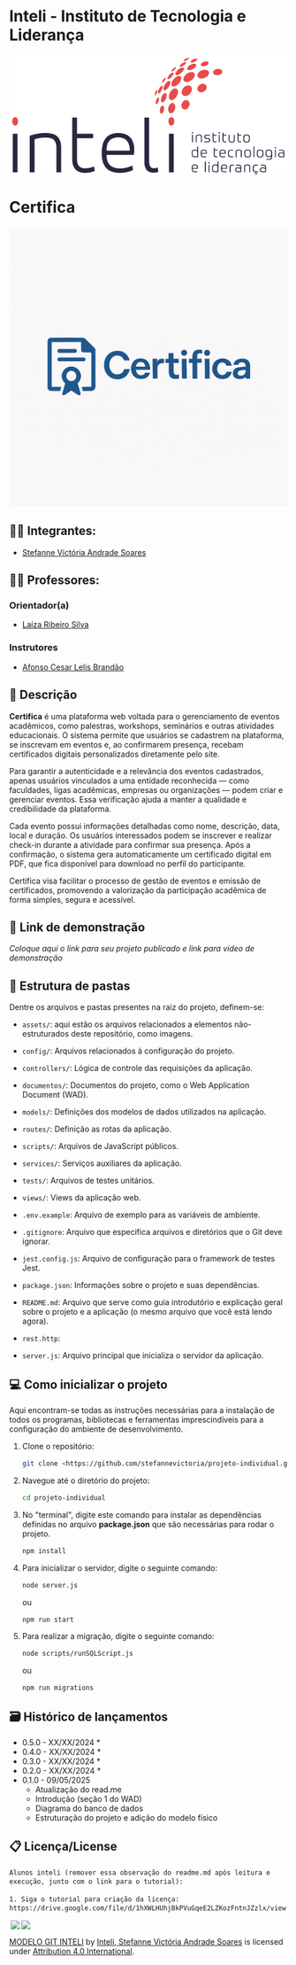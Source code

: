 # Inteli - Instituto de Tecnologia e Liderança 

<p align="center">
<a> <img src="assets\inteli.png" alt="Inteli - Instituto de Tecnologia e Liderança"> </a>
</p>

# Certifica

<p align="center">
<a href= "https://www.inteli.edu.br/"><img src="/assets/certifica.png" alt="Certifica" border="0"></a>
</p>

## :student: Integrantes: 
- <a href="https://www.linkedin.com/in/stefanne-soares-9b31a8256/">Stefanne Victória Andrade Soares</a> 

## :teacher: Professores:
### Orientador(a) 
- <a href="https://www.linkedin.com/in/laizaribeiro/">Laíza Ribeiro Silva</a>
### Instrutores
- <a href="https://www.linkedin.com/in/afonsolelis/">Afonso Cesar Lelis Brandão</a>


## 📝 Descrição

**Certifica** é uma plataforma web voltada para o gerenciamento de eventos acadêmicos, como palestras, workshops, seminários e outras atividades educacionais. O sistema permite que usuários se cadastrem na plataforma, se inscrevam em eventos e, ao confirmarem presença, recebam certificados digitais personalizados diretamente pelo site.

Para garantir a autenticidade e a relevância dos eventos cadastrados, apenas usuários vinculados a uma entidade reconhecida — como faculdades, ligas acadêmicas, empresas ou organizações — podem criar e gerenciar eventos. Essa verificação ajuda a manter a qualidade e credibilidade da plataforma.

Cada evento possui informações detalhadas como nome, descrição, data, local e duração. Os usuários interessados podem se inscrever e realizar check-in durante a atividade para confirmar sua presença. Após a confirmação, o sistema gera automaticamente um certificado digital em PDF, que fica disponível para download no perfil do participante.

Certifica visa facilitar o processo de gestão de eventos e emissão de certificados, promovendo a valorização da participação acadêmica de forma simples, segura e acessível.

## 📝 Link de demonstração

_Coloque aqui o link para seu projeto publicado e link para vídeo de demonstração_

## 📁 Estrutura de pastas

Dentre os arquivos e pastas presentes na raiz do projeto, definem-se:

- `assets/`: aqui estão os arquivos relacionados a elementos não-estruturados deste repositório, como imagens.

- `config/`: Arquivos relacionados à configuração do projeto.

- `controllers/`: Lógica de controle das requisições da aplicação.

- `documentos/`: Documentos do projeto, como o Web Application  Document (WAD).

- `models/`: Definições dos modelos de dados utilizados na aplicação.

- `routes/`: Definição as rotas da aplicação.

- `scripts/`: Arquivos de JavaScript públicos.

- `services/`: Serviços auxiliares da aplicação.

- `tests/`: Arquivos de testes unitários.

- `views/`: Views da aplicação web.

- `.env.example`: Arquivo de exemplo para as variáveis de ambiente.

- `.gitignore`: Arquivo que especifica arquivos e diretórios que o Git deve ignorar.

- `jest.config.js`: Arquivo de configuração para o framework de testes Jest.

- `package.json`: Informações sobre o projeto e suas dependências.

- `README.md`: Arquivo que serve como guia introdutório e explicação geral sobre o projeto e a aplicação (o mesmo arquivo que você está lendo agora).

- `rest.http`: 

- `server.js`: Arquivo principal que inicializa o servidor da aplicação.


## 💻 Como inicializar o projeto

Aqui encontram-se todas as instruções necessárias para a instalação de todos os programas, bibliotecas e ferramentas imprescindíveis para a configuração do ambiente de desenvolvimento.

1. Clone o repositório:
    ```sh
    git clone <https://github.com/stefannevictoria/projeto-individual.git>
    ```
2. Navegue até o diretório do projeto:
    ```sh
    cd projeto-individual
    ```

3. No "terminal", digite este comando para instalar as dependências definidas no arquivo <b>package.json</b> que são necessárias para rodar o projeto.

    ```sh
    npm install
    ```

4. Para inicializar o servidor, digite o seguinte comando: 

    ```sh
    node server.js
    ```

    ou

    ```sh
    npm run start
    ```

5. Para realizar a migração, digite o seguinte comando: 
    ```sh
    node scripts/runSQLScript.js
    ```
    ou 

    ```sh
    npm run migrations
    ```


## 🗃 Histórico de lançamentos

* 0.5.0 - XX/XX/2024
    * 
* 0.4.0 - XX/XX/2024
    * 
* 0.3.0 - XX/XX/2024
    * 
* 0.2.0 - XX/XX/2024
    * 
* 0.1.0 - 09/05/2025
    * Atualização do read.me
    * Introdução (seção 1 do WAD)
    * Diagrama do banco de dados
    * Estruturação do projeto e adição do modelo físico

## 📋 Licença/License
```
Alunos inteli (remover essa observação do readme.md após leitura e execução, junto com o link para o tutorial):

1. Siga o tutorial para criação da licença: https://drive.google.com/file/d/1hXWLHUhjBkPVuGqeE2LZKozFntnJZzlx/view
```

<img style="height:22px!important;margin-left:3px;vertical-align:text-bottom;" src="https://mirrors.creativecommons.org/presskit/icons/cc.svg?ref=chooser-v1"><img style="height:22px!important;margin-left:3px;vertical-align:text-bottom;" src="https://mirrors.creativecommons.org/presskit/icons/by.svg?ref=chooser-v1"><p xmlns:cc="http://creativecommons.org/ns#" xmlns:dct="http://purl.org/dc/terms/"><a property="dct:title" rel="cc:attributionURL" href="https://github.com/Intelihub/Template_M2/">MODELO GIT INTELI</a> by <a rel="cc:attributionURL dct:creator" property="cc:attributionName" href="https://www.yggbrasil.com.br/vr">Inteli, Stefanne Victória Andrade Soares</a> is licensed under <a href="http://creativecommons.org/licenses/by/4.0/?ref=chooser-v1" target="_blank" rel="license noopener noreferrer" style="display:inline-block;">Attribution 4.0 International</a>.</p>
